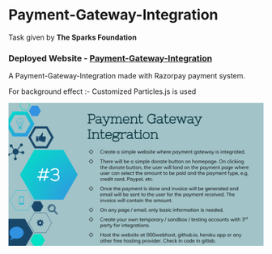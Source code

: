 # Payment-Gateway-Integration
Task given by <b>The Sparks Foundation</b>

<h3>Deployed Website - <a href="https://siddhanth0412.github.io/payment-gateway-integration/">Payment-Gateway-Integration</a></h3>
<p>A Payment-Gateway-Integration made with Razorpay payment system.</p>
<p>For background effect :- Customized Particles.js is used</p>

![Given Task](images/given-task.png)
